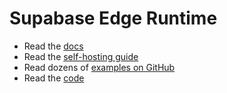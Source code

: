 # Supabase Edge Runtime

- Read the [docs](https://supabase.com/docs/guides/functions)
- Read the [self-hosting guide](https://supabase.com/docs/reference/self-hosting-functions/introduction)
- Read dozens of [examples on GitHub](https://github.com/supabase/supabase/tree/master/examples/edge-functions/supabase/functions)
- Read the [code](https://github.com/supabase/edge-runtime)